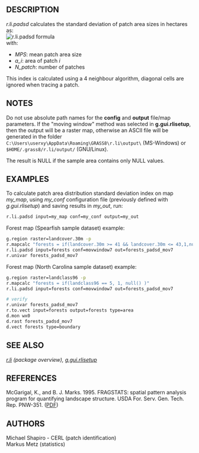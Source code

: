 ## DESCRIPTION

*r.li.padsd* calculates the standard deviation of patch area sizes in
hectares as:  
![r.li.padsd formula](rlipadsd_formula.png)  
with:  

- *MPS*: mean patch area size
- *a_i*: area of patch *i*
- *N_patch*: number of patches

This index is calculated using a 4 neighbour algorithm, diagonal cells
are ignored when tracing a patch.

## NOTES

Do not use absolute path names for the **config** and **output**
file/map parameters. If the "moving window" method was selected in
**g.gui.rlisetup**, then the output will be a raster map, otherwise an
ASCII file will be generated in the folder
`C:\Users\userxy\AppData\Roaming\GRASS8\r.li\output\` (MS-Windows) or
`$HOME/.grass8/r.li/output/` (GNU/Linux).

The result is NULL if the sample area contains only NULL values.

## EXAMPLES

To calculate patch area distribution standard deviation index on map
*my_map*, using *my_conf* configuration file (previously defined with
*g.gui.rlisetup*) and saving results in *my_out*, run:

```sh
r.li.padsd input=my_map conf=my_conf output=my_out
```

Forest map (Spearfish sample dataset) example:

```sh
g.region raster=landcover.30m -p
r.mapcalc "forests = if(landcover.30m >= 41 && landcover.30m <= 43,1,null())"
r.li.padsd input=forests conf=movwindow7 out=forests_padsd_mov7
r.univar forests_padsd_mov7
```

Forest map (North Carolina sample dataset) example:

```sh
g.region raster=landclass96 -p
r.mapcalc "forests = if(landclass96 == 5, 1, null() )"
r.li.padsd input=forests conf=movwindow7 out=forests_padsd_mov7

# verify
r.univar forests_padsd_mov7
r.to.vect input=forests output=forests type=area
d.mon wx0
d.rast forests_padsd_mov7
d.vect forests type=boundary
```

## SEE ALSO

*[r.li](r.li.md) (package overview),
[g.gui.rlisetup](g.gui.rlisetup.md)*

## REFERENCES

McGarigal, K., and B. J. Marks. 1995. FRAGSTATS: spatial pattern
analysis program for quantifying landscape structure. USDA For. Serv.
Gen. Tech. Rep. PNW-351. ([PDF](https://doi.org/10.2737/PNW-GTR-351))

## AUTHORS

Michael Shapiro - CERL (patch identification)  
Markus Metz (statistics)
